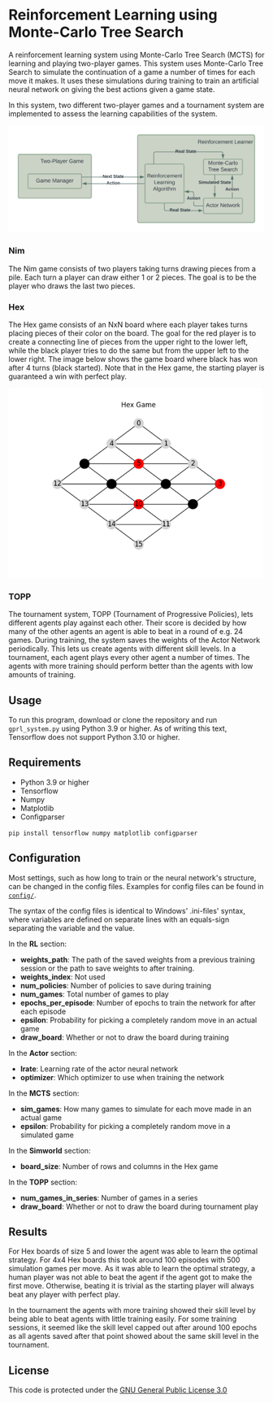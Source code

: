 # Reinforcement Learning using Monte-Carlo Tree Search

A reinforcement learning system using Monte-Carlo Tree Search (MCTS) for learning and playing two-player games. This system uses Monte-Carlo Tree Search to simulate the continuation of a game a number of times for each move it makes. It uses these simulations during training to train an artificial neural network on giving the best actions given a game state.

In this system, two different two-player games and a tournament system are implemented to assess the learning capabilities of the system.

![Diagram describing the MCTS RL system](figs/mctsDiagram.png)

### Nim

The Nim game consists of two players taking turns drawing pieces from a pile. Each turn a player can draw either 1 or 2 pieces. The goal is to be the player who draws the last two pieces.

### Hex

The Hex game consists of an NxN board where each player takes turns placing pieces of their color on the board. The goal for the red player is to create a connecting line of pieces from the upper right to the lower left, while the black player tries to do the same but from the upper left to the lower right. The image below shows the game board where black has won after 4 turns (black started). Note that in the Hex game, the starting player is guaranteed a win with perfect play.

<img src="figs/graph.png" alt="Diagram (located in figs/) showing the 4x4 Hex game board" width="500"/>

### TOPP

The tournament system, TOPP (Tournament of Progressive Policies), lets different agents play against each other. Their score is decided by how many of the other agents an agent is able to beat in a round of e.g. 24 games. During training, the system saves the weights of the Actor Network periodically. This lets us create agents with different skill levels. In a tournament, each agent plays every other agent a number of times. The agents with more training should perform better than the agents with low amounts of training.

## Usage

To run this program, download or clone the repository and run `gprl_system.py` using Python 3.9 or higher. As of writing this text, Tensorflow does not support Python 3.10 or higher.

## Requirements

- Python 3.9 or higher
- Tensorflow
- Numpy
- Matplotlib
- Configparser

`pip install tensorflow numpy matplotlib configparser`

## Configuration

Most settings, such as how long to train or the neural network's structure, can be changed in the config files. Examples for config files can be found in [`config/`](config/).

The syntax of the config files is identical to Windows' .ini-files' syntax, where variables are defined on separate lines with an equals-sign separating the variable and the value.

In the __RL__ section:

- __weights_path__: The path of the saved weights from a previous training session or the path to save weights to after training.
- __weights_index__: Not used
- __num_policies__: Number of policies to save during training
- __num_games__: Total number of games to play
- __epochs_per_episode__: Number of epochs to train the network for after each episode
- __epsilon__: Probability for picking a completely random move in an actual game
- __draw_board__: Whether or not to draw the board during training

In the __Actor__ section:

- __lrate__: Learning rate of the actor neural network
- __optimizer__: Which optimizer to use when training the network

In the __MCTS__ section:

- __sim_games__: How many games to simulate for each move made in an actual game
- __epsilon__: Probability for picking a completely random move in a simulated game

In the __Simworld__ section:

- __board_size__: Number of rows and columns in the Hex game

In the __TOPP__ section:

- __num_games_in_series__: Number of games in a series
- __draw_board__: Whether or not to draw the board during tournament play

## Results

For Hex boards of size 5 and lower the agent was able to learn the optimal strategy. For 4x4 Hex boards this took around 100 episodes with 500 simulation games per move. As it was able to learn the optimal strategy, a human player was not able to beat the agent if the agent got to make the first move. Otherwise, beating it is trivial as the starting player will always beat any player with perfect play.

In the tournament the agents with more training showed their skill level by being able to beat agents with little training easily. For some training sessions, it seemed like the skill level capped out after around 100 epochs as all agents saved after that point showed about the same skill level in the tournament.

## License

This code is protected under the [GNU General Public License 3.0](http://www.gnu.org/licenses/gpl-3.0.html)